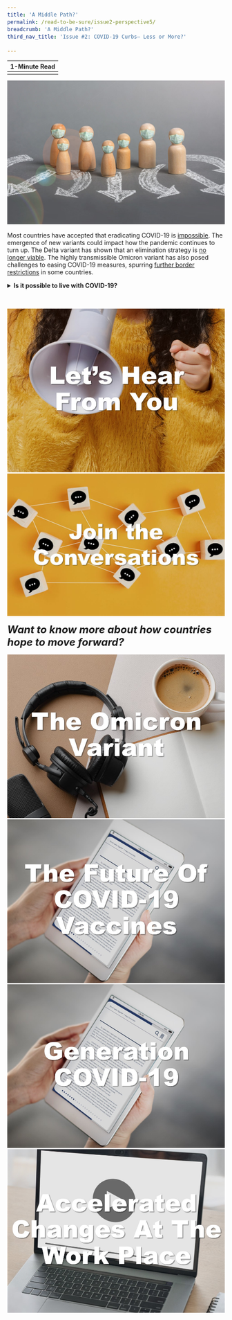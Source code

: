 ```yaml
---
title: 'A Middle Path?'
permalink: /read-to-be-sure/issue2-perspective5/
breadcrumb: 'A Middle Path?'
third_nav_title: 'Issue #2: COVID-19 Curbs— Less or More?'

---
```


| **1-Minute Read** |
| :---------------: |
|                   |

![](../images/rtbs2-perspective5-notext.jpg)

Most countries have accepted that eradicating COVID-19 is [impossible](https://www.economist.com/briefing/2021/10/16/how-the-world-learns-to-live-with-covid-19). The emergence of new variants could impact how the pandemic continues to turn up. The Delta variant has shown that an elimination strategy is [no longer viable](https://www.cnbc.com/2021/10/05/zero-covid-strategies-abandoned-in-the-face-of-the-delta-variant.html). The highly transmissible Omicron variant has also posed challenges to easing COVID-19 measures, spurring [further border restrictions](https://www.japantimes.co.jp/news/2021/12/01/asia-pacific/china-covid-zero-omicron/) in some countries. 

<details>    <summary><b>Is it possible to live with COVID-19?</b></summary><p>As people find repeated lockdowns and strict quarantines draining, communities need to find a way to learn how to adapt and live with COVID-19 when the virus continues to persist.</p>
 <p>History has shown that pandemics do eventually <a href="https://www.straitstimes.com/opinion/from-plague-to-polio-how-do-pandemics-end">end</a>; as sufficient numbers of people develop immunity, viruses cannot find new hosts to replicate in. Only one human disease, <a href="https://asm.org/Articles/2020/March/Disease-Eradication-What-Does-It-Take-to-Wipe-out">smallpox</a>, has ever been completely eradicated. Other diseases like influenza, measles, and cholera became endemic over time. These diseases were kept in check by vaccines and medical treatments.</p> 
<p>Tightening and loosening restrictions have their own benefits and trade-offs. As countries explore solutions, academics encourage governments to <a href="https://www.sciencedirect.com/science/article/pii/S2666776221001988">collaborate and share available resources</a>. Better utilisation of tools to manage the pandemic, such as vaccinations, masks and ventilation might assist the world to get back on its feet as quickly and as safely as possible. </p>
<p>As more countries transition to <a href="https://www.bmj.com/content/375/bmj-2021-067508">COVID-19 endemicity</a>, continuing efforts are required to address vaccine inequity, enhance health system capacities, and strengthen public health preparedness in view of potential emergent strains and waning vaccine immunities. </p></details>


​    



<div>
<div class="row is-multiline">
    <div class="col is-one-quarter-desktop is-one-quarter-tablet">
<a href="https://forms.gle/NFAYtAWQedbuSKxm8"><img src="../images/rtbs2-lets-hear-from-you.jpg" alt="Let's Hear From You"></a>
</div>
    <div class="col is-one-quarter-desktop is-one-quarter-tablet">
<a href="/issue2-conversations/"><img src="../images/rtbs2-join-the-convo.jpg" alt="image 2"></a>
</div>    
</div>	
</div>	





***<font size=5>Want to know more about how countries hope to move forward?</font>***

<div>
<div class="row is-multiline">
    <div class="col is-one-quarter-desktop is-one-quarter-tablet">
<a href="https://www.nature.com/articles/d41586-021-03562-8"><img src="../images/rtbs2-perspective5-listen1.jpg" alt="The omicron variant (podcast)"></a>
</div>
    <div class="col is-one-quarter-desktop is-one-quarter-tablet">
<a href="https://www.bbc.com/future/article/20211201-what-will-the-next-generation-of-covid-19-vaccines-be-like"><img src="../images/rtbs2-perspective5-read1.jpg" alt="The future of COVID-19 vaccines"></a>
</div>
    <div class="col is-one-quarter-desktop is-one-quarter-tablet">
<a href="https://www.channelnewsasia.com/singapore/big-read-COVID-19-young-people-millenials-generation-z-future-2311476"><img src="../images/rtbs2-perspective5-read2.jpg" alt="Generation COVID-19 – long term implications"></a>
</div>
    <div class="col is-one-quarter-desktop is-one-quarter-tablet">
<a href="https://www.mckinsey.com/Videos/video?vid=6233052089001&plyrid=HkOJqCPWdb&aid=56CFE93E-67A1-451D-B5CB-4D3286947974"><img src="../images/rtbs2-perspective5-watch1.jpg" alt="Accelerated changes at the work place (video)"></a>
</div>
</div>	
</div>





